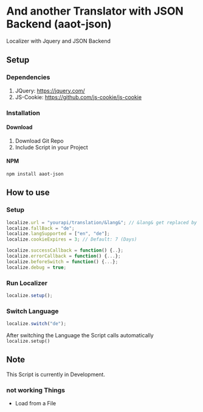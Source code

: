# And another Translator with JSON Backend (aaot-json)
Localizer with Jquery and JSON Backend
## Setup
### Dependencies
1. JQuery: https://jquery.com/
2. JS-Cookie: https://github.com/js-cookie/js-cookie
### Installation
#### Download
1. Download Git Repo
2. Include Script in your Project
#### NPM
`npm install aaot-json`
## How to use
### Setup
```javascript
localize.url = "yourapi/translation/&lang&"; // &lang& get replaced by the Script with the language
localize.fallBack = "de";
localize.langSupported = ["en", "de"];
localize.cookieExpires = 3; // Default: 7 (Days)

localize.successCallback = function() {..};
localize.errorCallback = function() {...};
localize.beforeSwitch = function() {...};
localize.debug = true;
```
### Run Localizer
```javascript
localize.setup();
```
### Switch Language
```javascript
localize.switch("de");
```
After switching the Language the Script calls automatically `localize.setup()`
## Note
This Script is currently in Development.
### not working Things
- Load from a File
